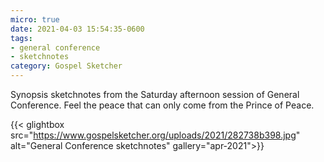 ```yaml
---
micro: true
date: 2021-04-03 15:54:35-0600
tags:
- general conference
- sketchnotes
category: Gospel Sketcher
---
```


Synopsis sketchnotes from the Saturday afternoon session of General Conference. Feel the peace that can only come from the Prince of Peace.

{{< glightbox src="https://www.gospelsketcher.org/uploads/2021/282738b398.jpg" alt="General Conference sketchnotes" gallery="apr-2021">}}